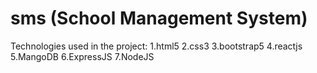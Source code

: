 # sms (School Management System)
Technologies used in the project:
1.html5
2.css3
3.bootstrap5
4.reactjs
5.MangoDB
6.ExpressJS
7.NodeJS
